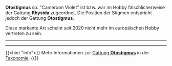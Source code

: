 **Otostigmus** sp. "Cameroon Violet" ist bzw. war im Hobby fälschlicherweise der Gattung **Rhysida** zugeordnet. Die Position der Stigmen entspricht jedoch der Gattung **Otostigmus**.

Diese markante Art scheint seit 2020 nicht mehr im europäischen Hobby vertreten zu sein.

---
---
{{<hint "info">}}
Mehr Informationen zur [Gattung **Otostigmus**](/skolopender/taxonomie/scolopendromorpha/otostigmus/) in der [Taxonomie](/skolopender/taxonomie/).
{{</hint>}}